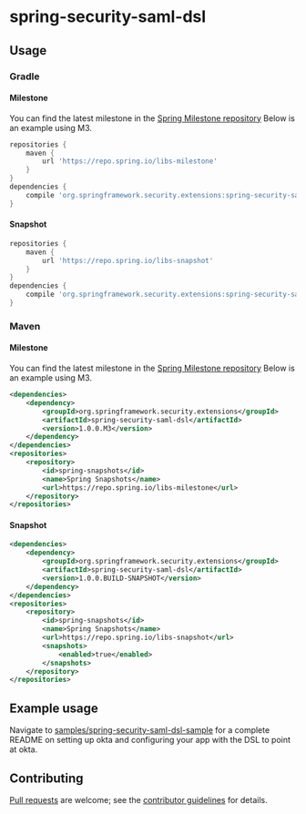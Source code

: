 # spring-security-saml-dsl


## Usage

### Gradle

#### Milestone

You can find the latest milestone in the [Spring Milestone repository](https://repo.spring.io/libs-milestone/org/springframework/security/extensions/spring-security-saml-dsl/) Below is an example using M3.

```groovy
repositories {
	maven {
		url 'https://repo.spring.io/libs-milestone'
	}
}
dependencies {
	compile 'org.springframework.security.extensions:spring-security-saml-dsl:1.0.0.M3'
}
```


#### Snapshot

```groovy
repositories {
	maven {
		url 'https://repo.spring.io/libs-snapshot'
	}
}
dependencies {
	compile 'org.springframework.security.extensions:spring-security-saml-dsl:1.0.0.BUILD-SNAPSHOT'
}
```


### Maven

#### Milestone

You can find the latest milestone in the [Spring Milestone repository](https://repo.spring.io/libs-milestone/org/springframework/security/extensions/spring-security-saml-dsl/) Below is an example using M3.

```xml
<dependencies>
	<dependency>
		<groupId>org.springframework.security.extensions</groupId>
		<artifactId>spring-security-saml-dsl</artifactId>
		<version>1.0.0.M3</version>
	</dependency>
</dependencies>
<repositories>
	<repository>
		<id>spring-snapshots</id>
		<name>Spring Snapshots</name>
		<url>https://repo.spring.io/libs-milestone</url>
	</repository>
</repositories>
```

#### Snapshot

```xml
<dependencies>
	<dependency>
		<groupId>org.springframework.security.extensions</groupId>
		<artifactId>spring-security-saml-dsl</artifactId>
		<version>1.0.0.BUILD-SNAPSHOT</version>
	</dependency>
</dependencies>
<repositories>
	<repository>
		<id>spring-snapshots</id>
		<name>Spring Snapshots</name>
		<url>https://repo.spring.io/libs-snapshot</url>
		<snapshots>
			<enabled>true</enabled>
		</snapshots>
	</repository>
</repositories>
```

## Example usage

Navigate to [samples/spring-security-saml-dsl-sample](https://github.com/jadekler/spring-security-saml-dsl/tree/master/samples/spring-security-saml-dsl-sample)
for a complete README on setting up okta and configuring your app with the DSL to point at okta.

## Contributing
[Pull requests](https://help.github.com/articles/using-pull-requests/) are welcome; see the [contributor guidelines](https://github.com/spring-projects/spring-framework/blob/master/CONTRIBUTING.md) for details.

